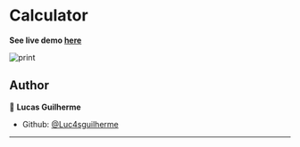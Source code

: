 Calculator
================

**See live demo [here](https://luc4sguilherme.github.io/calculator/)**

![print](https://user-images.githubusercontent.com/29242243/163687037-18eff02b-5c09-47bb-b3dd-fd09944c9265.PNG)

## Author

👤 **Lucas Guilherme**

- Github: [@Luc4sguilherme](https://github.com/Luc4sguilherme)

---
